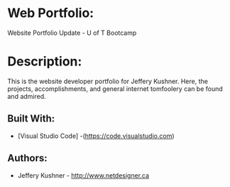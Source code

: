 # Web Portfolio:

Website Portfolio Update - U of T Bootcamp


# Description:

This is the website developer portfolio for Jeffery Kushner. Here, the projects, accomplishments, and general internet tomfoolery can be found and admired.

## Built With:

* [Visual Studio Code] -(https://code.visualstudio.com)


## Authors:

* Jeffery Kushner - http://www.netdesigner.ca
